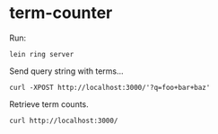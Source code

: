 # term-counter

Run:

    lein ring server

Send query string with terms...

    curl -XPOST http://localhost:3000/'?q=foo+bar+baz'

Retrieve term counts.

    curl http://localhost:3000/

